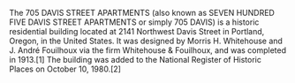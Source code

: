 The 705 DAVIS STREET APARTMENTS (also known as SEVEN HUNDRED FIVE DAVIS STREET APARTMENTS or simply 705 DAVIS) is a historic residential building located at 2141 Northwest Davis Street in Portland, Oregon, in the United States. It was designed by Morris H. Whitehouse and J. André Fouilhoux via the firm Whitehouse & Fouilhoux, and was completed in 1913.[1] The building was added to the National Register of Historic Places on October 10, 1980.[2]
